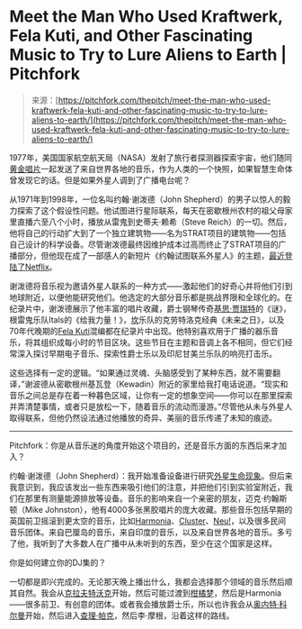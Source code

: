 <!--yml

category: 未分类

date   日期：2024年5月27日14:59:10

-->

# Meet the Man Who Used Kraftwerk, Fela Kuti, and Other Fascinating Music to Try to Lure Aliens to Earth | Pitchfork

> 来源：[https://pitchfork.com/thepitch/meet-the-man-who-used-kraftwerk-fela-kuti-and-other-fascinating-music-to-try-to-lure-aliens-to-earth/](https://pitchfork.com/thepitch/meet-the-man-who-used-kraftwerk-fela-kuti-and-other-fascinating-music-to-try-to-lure-aliens-to-earth/)

1977年，美国国家航空航天局（NASA）发射了旅行者探测器探索宇宙，他们随同[黄金唱片](https://pitchfork.com/thepitch/1445-meet-ann-druyan-the-woman-who-sent-chuck-berry-and-beethoven-into-space/)一起发送了来自世界各地的音乐，作为人类的一个快照，如果智慧生命体曾发现它的话。但是如果外星人调到了广播电台呢？

从1971年到1998年，一位名叫约翰·谢泼德（John Shepherd）的男子以惊人的毅力探索了这个假设性问题。他试图进行星际联系，每天在密歇根州农村的祖父母家里直播六至八个小时，播放从雷鬼到史蒂夫·赖希（Steve Reich）的一切。然后，他将自己的行动扩大到了一个独立建筑物——名为STRAT项目的建筑物——包括自己设计的科学设备。尽管谢泼德最终因维护成本过高而终止了STRAT项目的广播部分，但他现在成了一部感人的新短片《约翰试图联系外星人》的主题，[最近登陆了Netflix](https://www.netflix.com/title/81252991)。

谢泼德将音乐视为邀请外星人联系的一种方式——激起他们的好奇心并将他们引到地球附近，以便他能研究他们。他选定的大部分音乐都是挑战界限和全球化的。在纪录片中，谢泼德展示了他丰富的唱片收藏，爵士钢琴传奇[基思·贾瑞特](https://pitchfork.com/artists/15745-keith-jarrett/)的《谜》，根雷鬼乐队Itals的《给我力量！》，[坎](https://pitchfork.com/artists/666-can/)乐队的克劳特洛克经典《未来之日》，以及70年代晚期的[Fela Kuti](https://pitchfork.com/artists/2346-fela-kuti/)混编都在纪录片中出现。他特别喜欢用于广播的器乐音乐，将其组织成每小时的节目区块。这些节目在主题和音调上各不相同，但它们经常深入探讨早期电子音乐、探索性爵士乐以及印尼甘美兰乐队的响亮打击乐。

这些选择有一定的逻辑。“如果通过灵魂、头脑感受到了某种东西，就不需要翻译，”谢波德从密歇根州基瓦登（Kewadin）附近的家里给我打电话说道。“现实和音乐之间总是存在着一种暮色区域，让你有一定的想象空间——你可以在那里探索并弄清楚事情，或者只是放松一下，随着音乐的流动而漫游。”尽管他从未与外星人取得联系，但他仍然设法通过他播放的奇异、美丽的音乐传递了未知的痕迹。

* * *

Pitchfork：你是从音乐迷的角度开始这个项目的，还是音乐方面的东西后来才加入？

约翰·谢泼德（John Shepherd）：我开始准备设备进行研究[外星生命现象](https://pitchfork.com/artists/8797-harmonia/)。但后来我意识到，我应该发出一些东西来吸引他们的注意，并把他们引到实验室附近，我们在那里有测量能源排放等设备。音乐的影响来自一个亲密的朋友，迈克·约翰斯顿（Mike Johnston），他有4000多张黑胶唱片的庞大收藏。那些音乐包括早期的英国前卫摇滚到更太空的音乐，比如[Harmonia](https://pitchfork.com/artists/8797-harmonia/)、[Cluster](https://pitchfork.com/artists/1348-cluster/)、[Neu!](https://pitchfork.com/artists/3024-neu/)，以及很多民间音乐团体。来自巴厘岛的音乐，来自印度的音乐，以及来自世界各地的音乐。多亏了他，我听到了大多数人在广播中从未听到的东西，至少在这个国家是这样。

你是如何建立你的DJ集的？

一切都是即兴完成的。无论那天晚上播出什么，我都会选择那个领域的音乐然后顺其自然。我会从[克拉夫特沃克](https://pitchfork.com/artists/2352-kraftwerk/)开始，然后可能过渡到[柑橘梦](https://pitchfork.com/artists/4171-tangerine-dream/)，然后是Harmonia——很多前卫、有创意的团体。或者我会播放爵士乐，所以也许我会从[奥内特·科尔曼](https://pitchfork.com/artists/793-ornette-coleman/)开始，然后进入[查理·帕克](https://pitchfork.com/artists/charlie-parker/)，然后李·摩根，沿着这样的路线。
